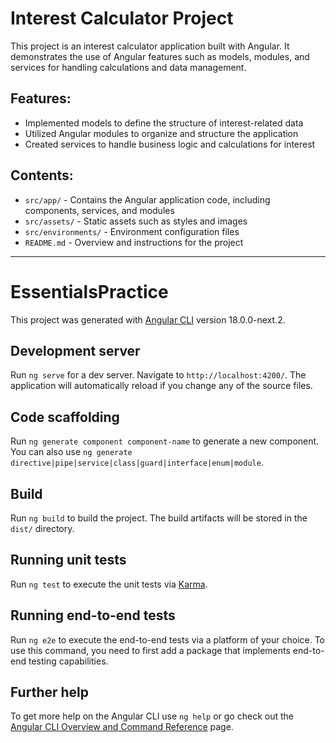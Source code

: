 <h1>Interest Calculator Project</h1>

<p>This project is an interest calculator application built with Angular. It demonstrates the use of Angular features such as models, modules, and services for handling calculations and data management.</p>

<h2>Features:</h2>
<ul>
  <li>Implemented models to define the structure of interest-related data</li>
  <li>Utilized Angular modules to organize and structure the application</li>
  <li>Created services to handle business logic and calculations for interest</li>
</ul>

<h2>Contents:</h2>
<ul>
  <li><code>src/app/</code> - Contains the Angular application code, including components, services, and modules</li>
  <li><code>src/assets/</code> - Static assets such as styles and images</li>
  <li><code>src/environments/</code> - Environment configuration files</li>
  <li><code>README.md</code> - Overview and instructions for the project</li>
</ul>

<hr>


# EssentialsPractice

This project was generated with [Angular CLI](https://github.com/angular/angular-cli) version 18.0.0-next.2.

## Development server

Run `ng serve` for a dev server. Navigate to `http://localhost:4200/`. The application will automatically reload if you change any of the source files.

## Code scaffolding

Run `ng generate component component-name` to generate a new component. You can also use `ng generate directive|pipe|service|class|guard|interface|enum|module`.

## Build

Run `ng build` to build the project. The build artifacts will be stored in the `dist/` directory.

## Running unit tests

Run `ng test` to execute the unit tests via [Karma](https://karma-runner.github.io).

## Running end-to-end tests

Run `ng e2e` to execute the end-to-end tests via a platform of your choice. To use this command, you need to first add a package that implements end-to-end testing capabilities.

## Further help

To get more help on the Angular CLI use `ng help` or go check out the [Angular CLI Overview and Command Reference](https://angular.io/cli) page.
